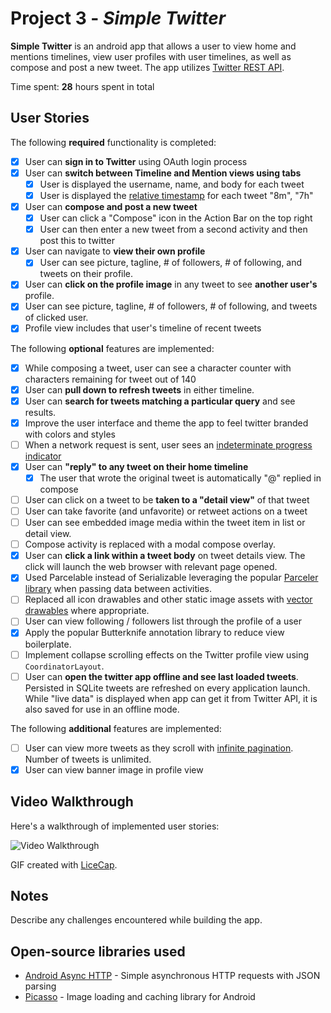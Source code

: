 # Project 3 - *Simple Twitter*

**Simple Twitter** is an android app that allows a user to view home and mentions timelines, view user profiles with user timelines, as well as compose and post a new tweet. The app utilizes [Twitter REST API](https://dev.twitter.com/rest/public).

Time spent: **28** hours spent in total

## User Stories

The following **required** functionality is completed:

* [x] User can **sign in to Twitter** using OAuth login process
* [x] User can **switch between Timeline and Mention views using tabs**
  * [x] User is displayed the username, name, and body for each tweet
  * [x] User is displayed the [relative timestamp](https://gist.github.com/nesquena/f786232f5ef72f6e10a7) for each tweet "8m", "7h"
* [x] User can **compose and post a new tweet**
  * [x] User can click a "Compose" icon in the Action Bar on the top right
  * [x] User can then enter a new tweet from a second activity and then post this to twitter
* [x] User can navigate to **view their own profile**
  * [x] User can see picture, tagline, # of followers, # of following, and tweets on their profile.
* [x] User can **click on the profile image** in any tweet to see **another user's** profile.
 * [x] User can see picture, tagline, # of followers, # of following, and tweets of clicked user.
 * [x] Profile view includes that user's timeline of recent tweets

The following **optional** features are implemented:

* [x] While composing a tweet, user can see a character counter with characters remaining for tweet out of 140
* [x] User can **pull down to refresh tweets** in either timeline.
* [x] User can **search for tweets matching a particular query** and see results.
* [x] Improve the user interface and theme the app to feel twitter branded with colors and styles
* [ ] When a network request is sent, user sees an [indeterminate progress indicator](http://guides.codepath.com/android/Handling-ProgressBars#progress-within-actionbar)
* [x] User can **"reply" to any tweet on their home timeline**
  * [x] The user that wrote the original tweet is automatically "@" replied in compose
* [ ] User can click on a tweet to be **taken to a "detail view"** of that tweet
 * [ ] User can take favorite (and unfavorite) or retweet actions on a tweet
* [ ] User can see embedded image media within the tweet item in list or detail view.
* [ ] Compose activity is replaced with a modal compose overlay.
* [x] User can **click a link within a tweet body** on tweet details view. The click will launch the web browser with relevant page opened.
* [x] Used Parcelable instead of Serializable leveraging the popular [Parceler library](http://guides.codepath.com/android/Using-Parceler) when passing data between activities.
* [ ] Replaced all icon drawables and other static image assets with [vector drawables](http://guides.codepath.com/android/Drawables#vector-drawables) where appropriate.
* [ ] User can view following / followers list through the profile of a user
* [x] Apply the popular Butterknife annotation library to reduce view boilerplate.
* [ ] Implement collapse scrolling effects on the Twitter profile view using `CoordinatorLayout`.
* [ ] User can **open the twitter app offline and see last loaded tweets**. Persisted in SQLite tweets are refreshed on every application launch. While "live data" is displayed when app can get it from Twitter API, it is also saved for use in an offline mode.

The following **additional** features are implemented:

* [ ] User can view more tweets as they scroll with [infinite pagination](http://guides.codepath.com/android/Endless-Scrolling-with-AdapterViews-and-RecyclerView). Number of tweets is unlimited.
* [x] User can view banner image in profile view

## Video Walkthrough

Here's a walkthrough of implemented user stories:

<img src='http://i.imgur.com/uiO706u.gif' title='Video Walkthrough' width='' alt='Video Walkthrough' />

GIF created with [LiceCap](http://www.cockos.com/licecap/).

## Notes

Describe any challenges encountered while building the app.

## Open-source libraries used

- [Android Async HTTP](https://github.com/loopj/android-async-http) - Simple asynchronous HTTP requests with JSON parsing
- [Picasso](http://square.github.io/picasso/) - Image loading and caching library for Android

